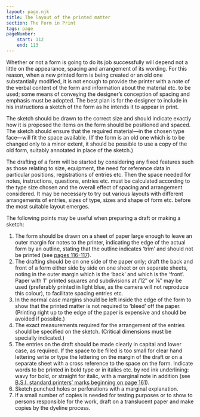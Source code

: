 ```yaml
---
layout: page.njk
title: The layout of the printed matter
section: The Form in Print
tags: page
pageNumber:
    start: 112
    end: 113
---
```


<span class="small-caps">Whether</span> or not a form is going to do its job successfully will depend not a little on the appearance, spacing and arrangement of its wording. For this reason, when a new printed form is being created or an old one substantially modified, it is not enough to provide the printer with a note of the verbal content of the form and information about the material etc. to be used; some means of conveying the designer’s conception of spacing and emphasis must be adopted. The best plan is for the designer to include in his instructions a sketch of the form as he intends it to appear in print.

The sketch should be drawn to the correct size and should indicate exactly how it is proposed the items on the form should be positioned and spaced. The sketch should ensure that the required material—in the chosen type face—will fit the space available. (If the form is an old one which is to be changed only to a minor extent, it should be possible to use a copy of the old form, suitably annotated in place of the sketch.)

The drafting of a form will be started by considering any fixed features such as those relating to size, equipment, the need for reference data in particular positions, registrations of entries etc. Then the space needed for notes, instructions, questions, entries etc. must be calculated according to the type size chosen and the overall effect of spacing and arrangement considered. It may be necessary to try out various layouts with different arrangements of entries, sizes of type, sizes and shape of form etc. before the most suitable layout emerges.

The following points may be useful when preparing a draft or making a sketch:

1. The form should be drawn on a sheet of paper large enough to leave an outer margin for notes to the printer, indicating the edge of the actual form by an outline, stating that the outline indicates ‘trim’ and should not be printed (see <a href="/the-form-in-print/alphabets/">pages 116-117</a>).
2. The drafting should be on one side of the paper only; draft the back and front of a form either side by side on one sheet or on separate sheets, noting in the outer margin which is the ‘back’ and which is the ‘front’. Paper with 1&Prime; printed squares and subdivisions at /12&Prime; or &frac16;&Prime; may be used (preferably printed in light blue, as the camera will not reproduce this colour), to facilitate spacing entries etc.
3. In the normal case margins should be left inside the edge of the form to show that the printed matter is not required to ‘bleed’ off the paper. (Printing right up to the edge of the paper is expensive and should be avoided if possible.)
4. The exact measurements required for the arrangement of the entries should be specified on the sketch. (Critical dimensions must be specially indicated.)
5. The entries on the draft should be made clearly in capital and lower case, as required. If the space to be filled is too small for clear hand lettering write or type the lettering on the margin of the draft or on a separate sheet with a cross reference to the space on the form. Indicate words to be printed in bold type or in italics etc. by red ink underlining: wavy for bold, or straight for italic, with a marginal note in addition (see [B.S.I. standard printers’ marks beginning on page 161](/table-of-symbols-for-proof-correction/)).
6. Sketch punched holes or perforations with a marginal explanation.
7. If a small number of copies is needed for testing purposes or to show to persons responsible for the work, draft on a translucent paper and make copies by the dyeline process.
